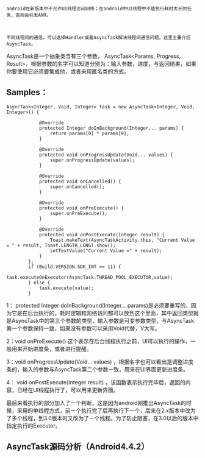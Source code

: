     android在新版本中不允许UI线程访问网络；在android中UI线程中不能执行耗时太长的任务，否则会引发ANR。



    不同线程间的通信，可以选择Handler或者AsyncTask解决线程间通信问题。这里主要介绍AsyncTask。

AsyncTask是一个抽象类含有三个参数， AsyncTask&lt;Params, Progress, Result&gt;，根据参数的名字可以知道分别为：输入参数，进度，与返回结果，如果你要使用它必须要集成他，或者采用匿名类的方式。

## Samples：

```
AsyncTask<Integer, Void, Integer> task = new AsyncTask<Integer, Void, Integer>() {

            @Override
            protected Integer doInBackground(Integer... params) {
                return params[0] * params[0];
            }

            @Override
            protected void onProgressUpdate(Void... values) {
                super.onProgressUpdate(values);
            }

            @Override
            protected void onCancelled() {
                super.onCancelled();
            }

            @Override
            protected void onPreExecute() {
                super.onPreExecute();
            }

            @Override
            protected void onPostExecute(Integer result) {
                Toast.makeText(AsyncTaskActivity.this, "Current Value = " + result, Toast.LENGTH_LONG).show();
                setTextValue("Current Value =" + result);
            }
        };
        if (Build.VERSION.SDK_INT >= 11) {
            task.executeOnExecutor(AsyncTask.THREAD_POOL_EXECUTOR,value);
        } else {
            task.execute(value);
        }
```

1： protected Integer doInBackground\(Integer... params\)是必须要重写的，因为它是在后台执行的，耗时逻辑和网络访问都可以放到这个里面，其中返回类型就是AsyncTask中的第三个参数的类型，输入参数是可变参数类型，与AsyncTask第一个参数保持一致，如果没有参数可以采用Void代替，V大写。

2：void onPreExecute\(\)  这个表示在后台线程执行之前，UI可以执行的操作，一般用来开始进度条，或者进行提醒。

3：void onProgressUpdate\(Void... values\) ，根据名字也可以看出是调整进度条的，输入的参数与AsyncTask第二个参数一致，用来在UI界面更新进度条。

4： void onPostExecute\(Integer result\) ，该函数表示执行完毕后，返回的内容，已经在UI线程执行了，可以用来更新界面。

最后来看执行的部分加入了一个判断，这是因为android刚推出AsyncTask的时候，采用的单线程方式，前一个执行完了后再执行下一个，后来在2.x版本中改为了多个线程，到3.0版本时又改为了一个线程。为了防止阻塞，在3.0以后的版本中指定执行的Executor。

## AsyncTask源码分析（Android4.4.2）






